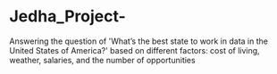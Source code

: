 # Jedha_Project-
Answering the question of 'What’s the best state to work in data in the United States of America?' based on different factors: cost of living, weather, salaries, and the number of opportunities
